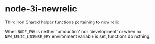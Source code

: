 # node-3i-newrelic
Third Iron Shared helper functions pertaining to new relic

When `NODE_ENV` is neither 'production' nor 'development'
or when no `NEW_RELIC_LICENSE_KEY` environment variable is set,
functions do nothing.
